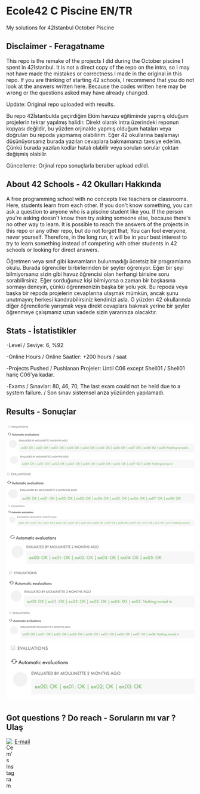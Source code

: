# Ecole42 C Piscine EN/TR

My solutions for 42Istanbul October Piscine

## Disclaimer - Feragatname

This repo is the remake of the projects I did during the October piscine I spent in 42Istanbul. It is not a direct copy of the repo on the intra, so I may not have made the mistakes or correctness I made in the original in this repo. If you are thinking of starting 42 schools, I recommend that you do not look at the answers written here. Because the codes written here may be wrong or the questions asked may have already changed.

Update: Original repo uploaded with results.

Bu repo 42İstanbulda geçirdiğim Ekim havuzu eğitiminde yapmış olduğum projelerin tekrar yapılmış halidir. Direkt olarak intra üzerindeki reponun kopyası değildir, bu yüzden orjinalde yapmış olduğum hataları veya doğruları bu repoda yapmamış olabilirim. Eğer 42 okullarına başlamayı düşünüyorsanız burada yazılan cevaplara bakmamanızı tavsiye ederim. Çünkü burada yazılan kodlar hatalı olabilir veya sorulan sorular çoktan değişmiş olabilir.

Güncelleme: Orjinal repo sonuçlarla beraber upload edildi.

## About 42 Schools - 42 Okulları Hakkında

A free programming school with no concepts like teachers or classrooms. Here, students learn from each other. If you don't know something, you can ask a question to anyone who is a piscine student like you. If the person you're asking doesn't know then try asking someone else, because there's no other way to learn.
It is possible to reach the answers of the projects in this repo or any other repo, but do not forget that; You can fool everyone, never yourself. Therefore, in the long run, it will be in your best interest to try to learn something instead of competing with other students in 42 schools or looking for direct answers.

Öğretmen veya sınıf gibi kavramların bulunmadığı ücretsiz bir programlama okulu. Burada öğrenciler birbirlerinden bir şeyler öğreniyor. Eğer bir şeyi bilmiyorsanız sizin gibi havuz öğrencisi olan herhangi birisine soru sorabilirsiniz. Eğer sorduğunuz kişi bilmiyorsa o zaman bir başkasına sormayı deneyin, çünkü öğrenmenizin başka bir yolu yok.
Bu repoda veya başka bir repoda projelerin cevaplarına ulaşmak mümkün, ancak şunu unutmayın; herkesi kandırabilirsiniz kendinizi asla. O yüzden 42 okullarında diğer öğrencilerle yarışmak veya direkt cevaplara bakmak yerine bir şeyler öğrenmeye çalışmanız uzun vadede sizin yararınıza olacaktır.

## Stats - İstatistikler

-Level / Seviye: 6, %92

-Online Hours / Online Saatler: +200 hours / saat

-Projects Pushed / Pushlanan Projeler: Until C06 except Shell01 / Shell01 hariç C06'ya kadar.

-Exams / Sınavlar: 80, 46, 70, The last exam could not be held due to a system failure. / Son sınav sistemsel arıza yüzünden yapılamadı.

## Results - Sonuçlar

![SHELL00](https://github.com/karakuscem/Ecole42-CPiscine/blob/main/sources/SHELL00.png)
![C00](https://github.com/karakuscem/Ecole42-CPiscine/blob/main/sources/C00.png)
![C01](https://github.com/karakuscem/Ecole42-CPiscine/blob/main/sources/C01.png)
![C02](https://github.com/karakuscem/Ecole42-CPiscine/blob/main/sources/C02.png)
![C03](https://github.com/karakuscem/Ecole42-CPiscine/blob/main/sources/C03.png)
![C04](https://github.com/karakuscem/Ecole42-CPiscine/blob/main/sources/C04.png)
![C05](https://github.com/karakuscem/Ecole42-CPiscine/blob/main/sources/C05.png)
![C06](https://github.com/karakuscem/Ecole42-CPiscine/blob/main/sources/C06.png)

## Got questions ? Do reach - Soruların mı var ? Ulaş

[E-mail](mailto:karakuscemenes@gmail.com)
<a href="https://www.instagram.com/unwantedblack/">
<img align="left" alt="Cem's Instagram" width="22px" src="https://raw.githubusercontent.com/hussainweb/hussainweb/main/icons/instagram.png" />
</a>
